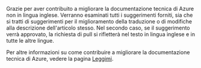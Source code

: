Grazie per aver contribuito a migliorare la documentazione tecnica di Azure non in lingua inglese. Verranno esaminati tutti i suggerimenti forniti, sia che si tratti di suggerimenti per il miglioramento della traduzione o di modifiche alla descrizione dell'articolo stesso. Nel secondo caso, se il suggerimento verrà approvato, la richiesta di pull si rifletterà nel testo in lingua inglese e in tutte le altre lingue.

Per altre informazioni su come contribuire a migliorare la documentazione tecnica di Azure, vedere la pagina [Leggimi](README.md).

<!---HONumber=AcomDC_1125_2015-->